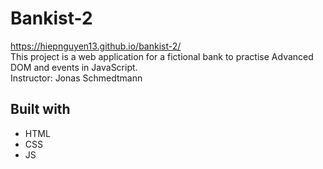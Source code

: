 # Bankist-2

https://hiepnguyen13.github.io/bankist-2/  
This project is a web application for a fictional bank to practise Advanced DOM and events in JavaScript.  
Instructor: Jonas Schmedtmann

## Built with

- HTML
- CSS
- JS

